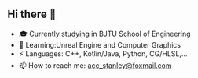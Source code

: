 ## Hi there 👋

<!--
**Stanley-233/Stanley-233** is a ✨ _special_ ✨ repository because its `README.md` (this file) appears on your GitHub profile.

Here are some ideas to get you started:

- 🔭 I’m currently working on ...
- 🌱 I’m currently learning ...
- 👯 I’m looking to collaborate on ...
- 🤔 I’m looking for help with ...
- 💬 Ask me about ...
- 📫 How to reach me: ...
- 😄 Pronouns: ...
- ⚡ Fun fact: ...
-->

- 🎓 Currently studying in BJTU School of Engineering
- 🌱 Learning:Unreal Engine and Computer Graphics
- ⚡ Languages: C++, Kotlin/Java, Python, CG/HLSL,...
- 📫 How to reach me: acc_stanley@foxmail.com
